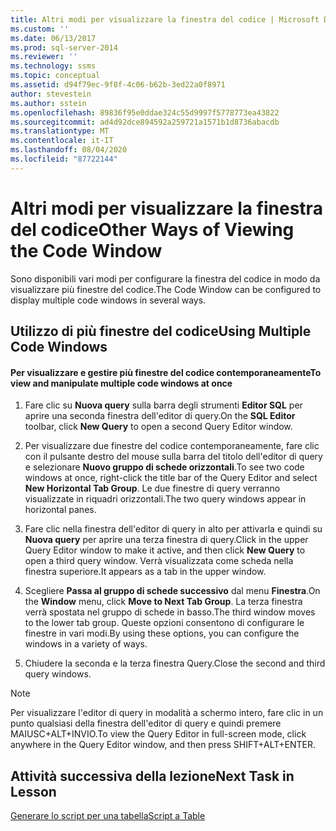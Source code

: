 ```yaml
---
title: Altri modi per visualizzare la finestra del codice | Microsoft Docs
ms.custom: ''
ms.date: 06/13/2017
ms.prod: sql-server-2014
ms.reviewer: ''
ms.technology: ssms
ms.topic: conceptual
ms.assetid: d94f79ec-9f8f-4c06-b62b-3ed22a0f8971
author: stevestein
ms.author: sstein
ms.openlocfilehash: 89836f95e0ddae324c55d9997f5778773ea43822
ms.sourcegitcommit: ad4d92dce894592a259721a1571b1d8736abacdb
ms.translationtype: MT
ms.contentlocale: it-IT
ms.lasthandoff: 08/04/2020
ms.locfileid: "87722144"
---
```

# <a name="other-ways-of-viewing-the-code-window"></a><span data-ttu-id="688b1-102">Altri modi per visualizzare la finestra del codice</span><span class="sxs-lookup"><span data-stu-id="688b1-102">Other Ways of Viewing the Code Window</span></span>
  <span data-ttu-id="688b1-103">Sono disponibili vari modi per configurare la finestra del codice in modo da visualizzare più finestre del codice.</span><span class="sxs-lookup"><span data-stu-id="688b1-103">The Code Window can be configured to display multiple code windows in several ways.</span></span>  
  
## <a name="using-multiple-code-windows"></a><span data-ttu-id="688b1-104">Utilizzo di più finestre del codice</span><span class="sxs-lookup"><span data-stu-id="688b1-104">Using Multiple Code Windows</span></span>  
  
#### <a name="to-view-and-manipulate-multiple-code-windows-at-once"></a><span data-ttu-id="688b1-105">Per visualizzare e gestire più finestre del codice contemporaneamente</span><span class="sxs-lookup"><span data-stu-id="688b1-105">To view and manipulate multiple code windows at once</span></span>  
  
1.  <span data-ttu-id="688b1-106">Fare clic su **Nuova query** sulla barra degli strumenti **Editor SQL** per aprire una seconda finestra dell'editor di query.</span><span class="sxs-lookup"><span data-stu-id="688b1-106">On the **SQL Editor** toolbar, click **New Query** to open a second Query Editor window.</span></span>  
  
2.  <span data-ttu-id="688b1-107">Per visualizzare due finestre del codice contemporaneamente, fare clic con il pulsante destro del mouse sulla barra del titolo dell'editor di query e selezionare **Nuovo gruppo di schede orizzontali**.</span><span class="sxs-lookup"><span data-stu-id="688b1-107">To see two code windows at once, right-click the title bar of the Query Editor and select **New Horizontal Tab Group**.</span></span> <span data-ttu-id="688b1-108">Le due finestre di query verranno visualizzate in riquadri orizzontali.</span><span class="sxs-lookup"><span data-stu-id="688b1-108">The two query windows appear in horizontal panes.</span></span>  
  
3.  <span data-ttu-id="688b1-109">Fare clic nella finestra dell'editor di query in alto per attivarla e quindi su **Nuova query** per aprire una terza finestra di query.</span><span class="sxs-lookup"><span data-stu-id="688b1-109">Click in the upper Query Editor window to make it active, and then click **New Query** to open a third query window.</span></span> <span data-ttu-id="688b1-110">Verrà visualizzata come scheda nella finestra superiore.</span><span class="sxs-lookup"><span data-stu-id="688b1-110">It appears as a tab in the upper window.</span></span>  
  
4.  <span data-ttu-id="688b1-111">Scegliere **Passa al gruppo di schede successivo** dal menu **Finestra**.</span><span class="sxs-lookup"><span data-stu-id="688b1-111">On the **Window** menu, click **Move to Next Tab Group**.</span></span> <span data-ttu-id="688b1-112">La terza finestra verrà spostata nel gruppo di schede in basso.</span><span class="sxs-lookup"><span data-stu-id="688b1-112">The third window moves to the lower tab group.</span></span> <span data-ttu-id="688b1-113">Queste opzioni consentono di configurare le finestre in vari modi.</span><span class="sxs-lookup"><span data-stu-id="688b1-113">By using these options, you can configure the windows in a variety of ways.</span></span>  
  
5.  <span data-ttu-id="688b1-114">Chiudere la seconda e la terza finestra Query.</span><span class="sxs-lookup"><span data-stu-id="688b1-114">Close the second and third query windows.</span></span>  
  
> [!NOTE]  
>  <span data-ttu-id="688b1-115">Per visualizzare l'editor di query in modalità a schermo intero, fare clic in un punto qualsiasi della finestra dell'editor di query e quindi premere MAIUSC+ALT+INVIO.</span><span class="sxs-lookup"><span data-stu-id="688b1-115">To view the Query Editor in full-screen mode, click anywhere in the Query Editor window, and then press SHIFT+ALT+ENTER.</span></span>  
  
## <a name="next-task-in-lesson"></a><span data-ttu-id="688b1-116">Attività successiva della lezione</span><span class="sxs-lookup"><span data-stu-id="688b1-116">Next Task in Lesson</span></span>  
 [<span data-ttu-id="688b1-117">Generare lo script per una tabella</span><span class="sxs-lookup"><span data-stu-id="688b1-117">Script a Table</span></span>](lesson-2-6-script-a-table.md)  
  
  
